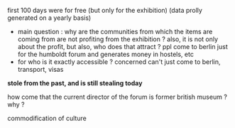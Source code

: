 first 100 days were for free (but only for the exhibition) (data prolly generated on a yearly basis)
- main question : why are the communities from which the items are coming from are not profiting from the exhibition ?
also, it is not only about the profit, but also, who does that attract ? ppl come to berlin just for the humboldt forum and generates money in hostels, etc
- for who is it exactly accessible ? concerned can't just come to berlin, transport, visas

**stole from the past, and is still stealing today**

how come that the current director of the forum is former british museum ? why ?

commodification of culture
